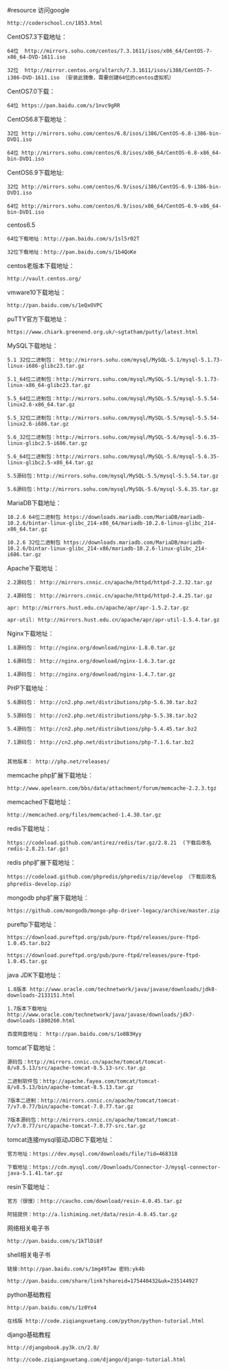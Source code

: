 #resource
访问google

    http://coderschool.cn/1853.html
    
CentOS7.3下载地址：

    64位  http://mirrors.sohu.com/centos/7.3.1611/isos/x86_64/CentOS-7-x86_64-DVD-1611.iso
    
    32位  http://mirror.centos.org/altarch/7.3.1611/isos/i386/CentOS-7-i386-DVD-1611.iso （安装此镜像，需要创建64位的centos虚拟机）
    
CentOS7.0下载：
    
    64位 https://pan.baidu.com/s/1nvc9gRR

CentOS6.8下载地址：

    32位 http://mirrors.sohu.com/centos/6.8/isos/i386/CentOS-6.8-i386-bin-DVD1.iso

    64位 http://mirrors.sohu.com/centos/6.8/isos/x86_64/CentOS-6.8-x86_64-bin-DVD1.iso

CentOS6.9下载地址:
    
    32位 http://mirrors.sohu.com/centos/6.9/isos/i386/CentOS-6.9-i386-bin-DVD1.iso

    64位 http://mirrors.sohu.com/centos/6.9/isos/x86_64/CentOS-6.9-x86_64-bin-DVD1.iso

centos6.5

    64位下载地址：http://pan.baidu.com/s/1sl5r02T

    32位下载地址：http://pan.baidu.com/s/1b4QoKe

centos老版本下载地址：

    http://vault.centos.org/

vmware10下载地址：

    http://pan.baidu.com/s/1eQxOVPC
    
puTTY官方下载地址：

    https://www.chiark.greenend.org.uk/~sgtatham/putty/latest.html

MySQL下载地址：

    5.1 32位二进制包： http://mirrors.sohu.com/mysql/MySQL-5.1/mysql-5.1.73-linux-i686-glibc23.tar.gz

    5.1_64位二进制包：http://mirrors.sohu.com/mysql/MySQL-5.1/mysql-5.1.73-linux-x86_64-glibc23.tar.gz

    5.5_64位二进制包：http://mirrors.sohu.com/mysql/MySQL-5.5/mysql-5.5.54-linux2.6-x86_64.tar.gz    

    5.5_32位二进制包：http://mirrors.sohu.com/mysql/MySQL-5.5/mysql-5.5.54-linux2.6-i686.tar.gz

    5.6_32位二进制包：http://mirrors.sohu.com/mysql/MySQL-5.6/mysql-5.6.35-linux-glibc2.5-i686.tar.gz

    5.6_64位二进制包：http://mirrors.sohu.com/mysql/MySQL-5.6/mysql-5.6.35-linux-glibc2.5-x86_64.tar.gz

    5.5源码包：http://mirrors.sohu.com/mysql/MySQL-5.5/mysql-5.5.54.tar.gz

    5.6源码包：http://mirrors.sohu.com/mysql/MySQL-5.6/mysql-5.6.35.tar.gz 
    
MariaDB下载地址：
    
    10.2.6 64位二进制包 https://downloads.mariadb.com/MariaDB/mariadb-10.2.6/bintar-linux-glibc_214-x86_64/mariadb-10.2.6-linux-glibc_214-x86_64.tar.gz
    
    10.2.6 32位二进制包 https://downloads.mariadb.com/MariaDB/mariadb-10.2.6/bintar-linux-glibc_214-x86/mariadb-10.2.6-linux-glibc_214-i686.tar.gz
    

Apache下载地址：

    2.2源码包： http://mirrors.cnnic.cn/apache/httpd/httpd-2.2.32.tar.gz

    2.4源码包： http://mirrors.cnnic.cn/apache/httpd/httpd-2.4.25.tar.gz
    
    apr: http://mirrors.hust.edu.cn/apache/apr/apr-1.5.2.tar.gz
    
    apr-util: http://mirrors.hust.edu.cn/apache/apr/apr-util-1.5.4.tar.gz 
    

Nginx下载地址：

    1.8源码包： http://nginx.org/download/nginx-1.8.0.tar.gz

    1.6源码包： http://nginx.org/download/nginx-1.6.3.tar.gz

    1.4源码包： http://nginx.org/download/nginx-1.4.7.tar.gz


PHP下载地址：

    5.6源码包： http://cn2.php.net/distributions/php-5.6.30.tar.bz2

    5.5源码包： http://cn2.php.net/distributions/php-5.5.38.tar.bz2

    5.4源码包： http://cn2.php.net/distributions/php-5.4.45.tar.bz2
    
    7.1源码包： http://cn2.php.net/distributions/php-7.1.6.tar.bz2
    

    其他版本： http://php.net/releases/

memcache php扩展下载地址：

    http://www.apelearn.com/bbs/data/attachment/forum/memcache-2.2.3.tgz
    
memcached下载地址：

    http://memcached.org/files/memcached-1.4.30.tar.gz
    
redis下载地址：

    https://codeload.github.com/antirez/redis/tar.gz/2.8.21  (下载后改名redis-2.8.21.tar.gz)
    
redis php扩展下载地址：

    https://codeload.github.com/phpredis/phpredis/zip/develop （下载后改名phpredis-develop.zip）
    
mongodb php扩展下载地址：

    https://github.com/mongodb/mongo-php-driver-legacy/archive/master.zip
    
pureftp下载地址：

    https://download.pureftpd.org/pub/pure-ftpd/releases/pure-ftpd-1.0.45.tar.bz2

    https://download.pureftpd.org/pub/pure-ftpd/releases/pure-ftpd-1.0.45.tar.gz


java JDK下载地址：

    1.8版本 http://www.oracle.com/technetwork/java/javase/downloads/jdk8-downloads-2133151.html

    1.7版本下载地址  http://www.oracle.com/technetwork/java/javase/downloads/jdk7-downloads-1880260.html
    
    百度网盘地址： http://pan.baidu.com/s/1o8B3Hyy

tomcat下载地址：

    源码包：http://mirrors.cnnic.cn/apache/tomcat/tomcat-8/v8.5.13/src/apache-tomcat-8.5.13-src.tar.gz

    二进制软件包：http://apache.fayea.com/tomcat/tomcat-8/v8.5.13/bin/apache-tomcat-8.5.13.tar.gz

    7版本二进制：http://mirrors.cnnic.cn/apache/tomcat/tomcat-7/v7.0.77/bin/apache-tomcat-7.0.77.tar.gz

    7版本源码包：http://mirrors.cnnic.cn/apache/tomcat/tomcat-7/v7.0.77/src/apache-tomcat-7.0.77-src.tar.gz
    
tomcat连接mysql驱动JDBC下载地址：
    
    官方地址：https://dev.mysql.com/downloads/file/?id=468318
    
    下载地址：https://cdn.mysql.com//Downloads/Connector-J/mysql-connector-java-5.1.41.tar.gz


resin下载地址：

    官方（很慢）：http://caucho.com/download/resin-4.0.45.tar.gz
    
    阿铭提供：http://a.lishiming.net/data/resin-4.0.45.tar.gz

网络相关电子书

    http://pan.baidu.com/s/1kTlDi8f
    
shell相关电子书

    链接:http://pan.baidu.com/s/1mg49Taw 密码:yk4b

    http://pan.baidu.com/share/link?shareid=175440432&uk=235144927
    
python基础教程

    http://pan.baidu.com/s/1z0Yx4
    
    在线版 http://code.ziqiangxuetang.com/python/python-tutorial.html
    
    
django基础教程
    
    http://djangobook.py3k.cn/2.0/
    
    http://code.ziqiangxuetang.com/django/django-tutorial.html
